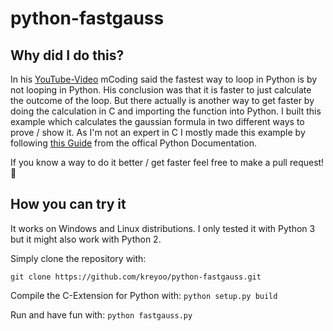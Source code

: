 # python-fastgauss


## Why did I do this? 
In his [YouTube-Video](https://www.youtube.com/watch?v=Qgevy75co8c) mCoding said the fastest way to loop in Python is by not looping in Python.
His conclusion was that it is faster to just calculate the outcome of the loop.
But there actually is another way to get faster by doing the calculation in C and importing the function into Python.
I built this example which calculates the gaussian formula in two different ways to prove / show it.
As I'm not an expert in C I mostly made this example by following [this Guide](https://docs.python.org/3/extending/extending.html) from the offical Python Documentation.

If you know a way to do it better / get faster feel free to make a pull request! :slightly_smiling_face:


## How you can try it

It works on Windows and Linux distributions.
I only tested it with Python 3 but it might also work with Python 2.

Simply clone the repository with:

`git clone https://github.com/kreyoo/python-fastgauss.git`

Compile the C-Extension for Python with:
`python setup.py build`

Run and have fun with:
`python fastgauss.py`


